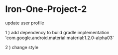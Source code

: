 # Iron-One-Project-2
update user profile

1 ) add dependency to build gradle
implementation 'com.google.android.material:material:1.2.0-alpha03'

2 ) change style
<style name="AppTheme" parent="Theme.MaterialComponents.Light.NoActionBar">


